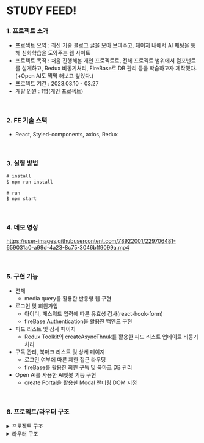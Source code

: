# STUDY FEED!

### 1. 프로젝트 소개

- 프로젝트 요약 : 최신 기술 블로그 글을 모아 보여주고, 페이지 내에서 AI 채팅을 통해 심화학습을 도와주는 웹 사이트
- 프로젝트 목적 : 처음 진행해본 개인 프로젝트로, 전체 프로젝트 범위에서 컴포넌트를 설계하고, Redux 비동기처리, FireBase로 DB 관리 등을 학습하고자 제작했다. (+Open AI도 찍먹 해보고 싶었다.) 
- 프로젝트 기간 : 2023.03.10 - 03.27
- 개발 인원 : 1명(개인 프로젝트)

<br />

### 2. FE 기술 스택

- React, Styled-components, axios, Redux

<br />

### 3. 실행 방법

```jsx
# install
$ npm run install

# run
$ npm start
```

<br />

### 4. 데모 영상



https://user-images.githubusercontent.com/78922001/229706481-659031a0-a99d-4a23-8c75-3046bff9099a.mp4



<br />

### 5. 구현 기능

- 전체
  - media query를 활용한 반응형 웹 구현
- 로그인 및 회원가입
  - 아이디, 패스워드 입력에 따른 유효성 검사(react-hook-form)
  - fireBase Authentication을 활용한 백엔드 구현
- 피드 리스트 및 상세 페이지
  - Redux Toolkit의 createAsyncThnuk를 활용한 피드 리스트 업데이트 비동기 처리
- 구독 관리, 북마크 리스트 및 상세 페이지
  - 로그인 여부에 따른 제한 접근 라우팅
  - fireBase를 활용한 회원 구독 및 북마크 DB 관리
- Open AI를 사용한 AI챗봇 기능 구현
  - create Portal을 활용한 Modal 랜더링 DOM 지정

<br />

### 6. 프로젝트/라우터 구조

<details>

<summary>프로젝트 구조</summary>

```jsx
📦src
 ┣ 📂api
 ┃ ┣ 📜aiChatbot.ts
 ┃ ┣ 📜auth.ts
 ┃ ┣ 📜bookmark.ts
 ┃ ┣ 📜subscribe.ts
 ┃ ┣ 📜token.ts
 ┃ ┗ 📜user.ts
 ┣ 📂components
 ┃ ┣ 📂Authorization
 ┃ ┃ ┗ 📜index.tsx
 ┃ ┣ 📂Bookmark
 ┃ ┃ ┗ 📜index.tsx
 ┃ ┣ 📂BookmarkDetail
 ┃ ┃ ┗ 📜index.tsx
 ┃ ┣ 📂Common
 ┃ ┃ ┣ 📂ItemDetail
 ┃ ┃ ┃ ┣ 📜index.tsx
 ┃ ┃ ┃ ┗ 📜style.ts
 ┃ ┃ ┣ 📂PostItem
 ┃ ┃ ┃ ┣ 📜index.tsx
 ┃ ┃ ┃ ┗ 📜style.ts
 ┃ ┃ ┣ 📜Card.tsx
 ┃ ┃ ┗ 📜PageHeader.tsx
 ┃ ┣ 📂FloatingQA
 ┃ ┃ ┣ 📂ChattingModal
 ┃ ┃ ┃ ┣ 📜index.tsx
 ┃ ┃ ┃ ┗ 📜style.ts
 ┃ ┃ ┣ 📜index.tsx
 ┃ ┃ ┗ 📜style.ts
 ┃ ┣ 📂Layout
 ┃ ┃ ┣ 📂Header
 ┃ ┃ ┃ ┣ 📜index.tsx
 ┃ ┃ ┃ ┗ 📜style.ts
 ┃ ┃ ┣ 📂Nav
 ┃ ┃ ┃ ┣ 📜index.tsx
 ┃ ┃ ┃ ┗ 📜style.ts
 ┃ ┃ ┣ 📂SideBar
 ┃ ┃ ┃ ┣ 📜index.tsx
 ┃ ┃ ┃ ┗ 📜style.ts
 ┃ ┃ ┗ 📜index.tsx
 ┃ ┣ 📂Login
 ┃ ┃ ┣ 📜index.tsx
 ┃ ┃ ┗ 📜style.ts
 ┃ ┣ 📂PostDetail
 ┃ ┃ ┗ 📜index.tsx
 ┃ ┣ 📂PostList
 ┃ ┃ ┣ 📂CorsError
 ┃ ┃ ┃ ┣ 📜index.tsx
 ┃ ┃ ┃ ┗ 📜style.ts
 ┃ ┃ ┣ 📂List
 ┃ ┃ ┃ ┗ 📜index.tsx
 ┃ ┃ ┣ 📜index.tsx
 ┃ ┃ ┗ 📜style.ts
 ┃ ┣ 📂Signup
 ┃ ┃ ┣ 📜index.tsx
 ┃ ┃ ┗ 📜style.ts
 ┃ ┗ 📂Subscribe
 ┃ ┃ ┣ 📂AddSubscribeItem
 ┃ ┃ ┃ ┣ 📜index.tsx
 ┃ ┃ ┃ ┗ 📜style.ts
 ┃ ┃ ┣ 📂SubscribeItem
 ┃ ┃ ┃ ┣ 📜index.tsx
 ┃ ┃ ┃ ┗ 📜style.ts
 ┃ ┃ ┗ 📜index.tsx
 ┣ 📂hooks
 ┃ ┣ 📜useAuth.ts
 ┃ ┣ 📜useBookmark.ts
 ┃ ┣ 📜usePostDetail.ts
 ┃ ┣ 📜useRedux.ts
 ┃ ┣ 📜useRouter.ts
 ┃ ┣ 📜useSubscribe.ts
 ┃ ┣ 📜useToggleComponent.ts
 ┃ ┗ 📜useVerifyToken.ts
 ┣ 📂lib
 ┃ ┣ 📂axios
 ┃ ┃ ┗ 📜index.ts
 ┃ ┣ 📂constants
 ┃ ┃ ┗ 📜defaultSubscribeList.ts
 ┃ ┗ 📂token
 ┃ ┃ ┗ 📜index.ts
 ┣ 📂pages
 ┃ ┣ 📜BookmarkDetailPage.tsx
 ┃ ┣ 📜BookmarkPage.tsx
 ┃ ┣ 📜LoginPage.tsx
 ┃ ┣ 📜MainPage.tsx
 ┃ ┣ 📜PostDetailPage.tsx
 ┃ ┣ 📜PostListPage.tsx
 ┃ ┣ 📜SignupPage.tsx
 ┃ ┗ 📜SubcribePage.tsx
 ┣ 📂router
 ┃ ┣ 📜index.tsx
 ┃ ┗ 📜RouterInfo.tsx
 ┣ 📂store
 ┃ ┣ 📜authSlice.ts
 ┃ ┣ 📜index.ts
 ┃ ┗ 📜postSlice.ts
 ┣ 📂styles
 ┃ ┣ 📜color.ts
 ┃ ┣ 📜GlobalStyle.ts
 ┃ ┣ 📜postion.ts
 ┃ ┣ 📜text.ts
 ┃ ┗ 📜z-index.ts
 ┣ 📂types
 ┃ ┣ 📜bookmark.ts
 ┃ ┣ 📜subscribe.ts
 ┃ ┗ 📜userData.ts
 ┣ 📜App.tsx
 ┗ 📜index.tsx
```

</details>

<details>

<summary>라우터 구조</summary>

- / : 메인화면
- /posts : 피드 리스트 보기
- /post/:postId : 피드 자세히 보기
- /bookmark: 북마크한 피드 리스트 보기
- /bookmark/:postId : 북마크한 피드 자세히 보기
- /subscribe: 구독관리
- /login : 로그인
- /signup : 회원가입

</details>
